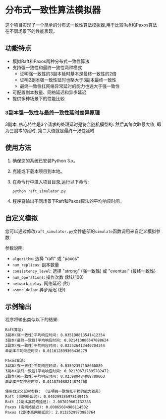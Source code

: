 # 分布式一致性算法模拟器

这个项目实现了一个简单的分布式一致性算法模拟器,用于比较Raft和Paxos算法在不同场景下的性能表现。

## 功能特点

- 模拟Raft和Paxos两种分布式一致性算法
- 支持强一致性和最终一致性两种模式
    * 证明强一致性的3副本延时基本是最终一致性的2倍
    * 证明2副本强一致性延时也略大于3副本最终一致性
    * 最终一致性扛网络异常延时的能力也远大于强一致性
- 可配置副本数量、网络延迟和异步延迟
- 提供多种场景下的性能比较

### 3副本强一致性与最终一致性延时差异原理

3副本, 核心特性是3个请求的处理延时是符合随机模型的. 然后其每次取最大值, 即为三副本的延时, 第二大值就是最终一致性延时


## 使用方法

1. 确保您的系统已安装Python 3.x。

2. 克隆或下载本项目到本地。

3. 在命令行中进入项目目录,运行以下命令:
   ```
   python raft_simulator.py
   ```

4. 程序将输出不同场景下Raft和Paxos算法的平均响应时间。

## 自定义模拟

您可以通过修改`raft_simulator.py`文件底部的`simulate`函数调用来自定义模拟参数:


参数说明:
- `algorithm`: 选择 "raft" 或 "paxos"
- `num_replicas`: 副本数量
- `consistency_level`: 选择 "strong" (强一致性) 或 "eventual" (最终一致性)
- `num_operations`: 操作次数 (默认100)
- `network_delay`: 网络延迟 (秒)
- `async_delay`: 异步延迟 (秒)

## 示例输出

程序将输出类似以下的结果:
```
Raft算法:
3副本(强一致性)平均响应时间: 0.035190813541412354
3副本(最终一致性)平均响应时间: 0.021413886547088624
2副本(强一致性)平均响应时间: 0.023526413440704344
单副本平均响应时间: 0.011612899303436279

Paxos算法:
3副本(强一致性)平均响应时间: 0.03592357158660889
3副本(最终一致性)平均响应时间: 0.021306717395782472
2副本(强一致性)平均响应时间: 0.023980484008789063
单副本平均响应时间: 0.011875088214874268

使用自定义延时参数:  (证明强一致性扛干扰的能力较差)
Raft (高网络延迟): 0.040299386978149415
Raft (2副本高网络延迟): 2.007029662132263
Paxos (高网络延迟): 0.00865684986114502
Paxos (2副本高网络延迟): 2.0132529973983764
```